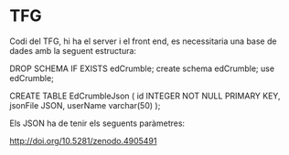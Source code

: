 # TFG
Codi del TFG, hi ha el server i el front end, es necessitaria una base de dades amb la seguent estructura:

DROP SCHEMA IF EXISTS edCrumble;
create schema edCrumble;
use edCrumble;

CREATE TABLE EdCrumbleJson
(
	id INTEGER NOT NULL PRIMARY KEY,
	jsonFile JSON,
	userName varchar(50)
);

Els JSON ha de tenir els seguents paràmetres:

http://doi.org/10.5281/zenodo.4905491
